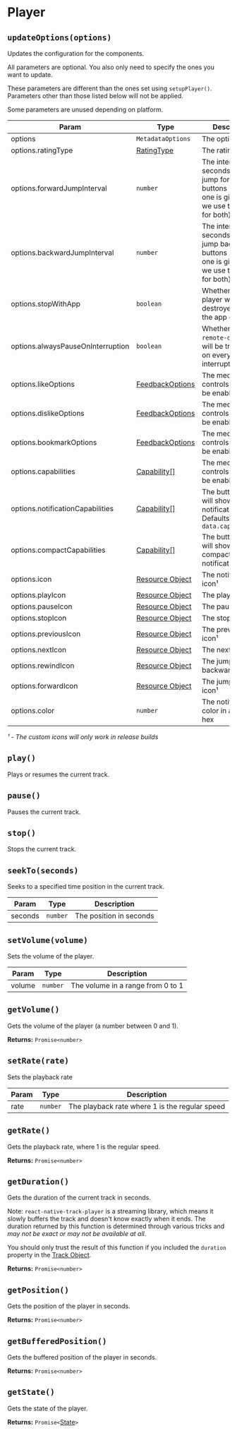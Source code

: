 # Player

## `updateOptions(options)`
Updates the configuration for the components.

All parameters are optional. You also only need to specify the ones you want to update.

These parameters are different than the ones set using `setupPlayer()`. Parameters other than those listed below will not be applied.

Some parameters are unused depending on platform.

| Param     | Type       | Description          | Android | iOS | Windows |
| --------- | ---------- | -------------------- | :-----: | :-: | :-----: |
| options      | `MetadataOptions`   | The options |
| options.ratingType | [RatingType](../constants/rating.md) | The rating type | ✅ | ❌ | ❌ |
| options.forwardJumpInterval | `number` | The interval in seconds for the jump forward buttons (if only one is given then we use that value for both) | ✅ | ✅ | ❌ |
| options.backwardJumpInterval | `number` | The interval in seconds for the jump backward buttons (if only one is given then we use that value for both) | ✅ | ✅ | ✅ |
| options.stopWithApp | `boolean` | Whether the player will be destroyed when the app closes | ✅ | ❌ | ❌ |
| options.alwaysPauseOnInterruption | `boolean` | Whether the `remote-duck` event will be triggered on every interruption | ✅ | ❌ | ❌ |
| options.likeOptions | [FeedbackOptions](../objects/feedback.md) | The media controls that will be enabled | ❌ | ✅ | ❌ |
| options.dislikeOptions | [FeedbackOptions](../objects/feedback.md) | The media controls that will be enabled | ❌ | ✅ | ❌ |
| options.bookmarkOptions | [FeedbackOptions](../objects/feedback.md) | The media controls that will be enabled | ❌ | ✅ | ❌ |
| options.capabilities | [Capability[]](../constants/capability.md) | The media controls that will be enabled | ✅ | ✅ | ✅ |
| options.notificationCapabilities | [Capability[]](../constants/capability.md) | The buttons that it will show in the notification. Defaults to `data.capabilities`  | ✅ | ❌ | ❌ |
| options.compactCapabilities | [Capability[]](../constants/capability.md) | The buttons that it will show in the compact notification | ✅ | ❌ | ❌ |
| options.icon | [Resource Object](../objects/resource.md) | The notification icon¹ | ✅ | ❌ | ❌ |
| options.playIcon | [Resource Object](../objects/resource.md) | The play icon¹ | ✅ | ❌ | ❌ |
| options.pauseIcon | [Resource Object](../objects/resource.md) | The pause icon¹ | ✅ | ❌ | ❌ |
| options.stopIcon | [Resource Object](../objects/resource.md) | The stop icon¹ | ✅ | ❌ | ❌ |
| options.previousIcon | [Resource Object](../objects/resource.md) | The previous icon¹ | ✅ | ❌ | ❌ |
| options.nextIcon | [Resource Object](../objects/resource.md) | The next icon¹ | ✅ | ❌ | ❌ |
| options.rewindIcon | [Resource Object](../objects/resource.md) | The jump backward icon¹ | ✅ | ❌ | ❌ |
| options.forwardIcon | [Resource Object](../objects/resource.md) | The jump forward icon¹ | ✅ | ❌ | ❌ |
| options.color | `number` | The notification color in an ARGB hex | ✅ | ❌ | ❌ |

*¹ - The custom icons will only work in release builds*

## `play()`
Plays or resumes the current track.

## `pause()`
Pauses the current track.

## `stop()`
Stops the current track.

## `seekTo(seconds)`
Seeks to a specified time position in the current track.

| Param   | Type     | Description             |
| ------- | -------- | ----------------------- |
| seconds | `number` | The position in seconds |

## `setVolume(volume)`
Sets the volume of the player.

| Param  | Type     | Description                       |
| ------ | -------- | --------------------------------- |
| volume | `number` | The volume in a range from 0 to 1 |

## `getVolume()`
Gets the volume of the player (a number between 0 and 1).

**Returns:** `Promise<number>`

## `setRate(rate)`
Sets the playback rate

| Param  | Type     | Description                       |
| ------ | -------- | --------------------------------- |
| rate   | `number` | The playback rate where 1 is the regular speed |

## `getRate()`
Gets the playback rate, where 1 is the regular speed.

**Returns:** `Promise<number>`

## `getDuration()`
Gets the duration of the current track in seconds.

Note: `react-native-track-player` is a streaming library, which means it slowly buffers the track and doesn't know exactly when it ends.
The duration returned by this function is determined through various tricks and *may not be exact or may not be available at all*.

You should only trust the result of this function if you included the `duration` property in the [Track Object](../objects/track.md).

**Returns:** `Promise<number>`

## `getPosition()`
Gets the position of the player in seconds.

**Returns:** `Promise<number>`

## `getBufferedPosition()`
Gets the buffered position of the player in seconds.

**Returns:** `Promise<number>`

## `getState()`
Gets the state of the player.

**Returns:** `Promise<`[State](../constants/state.md)`>`
